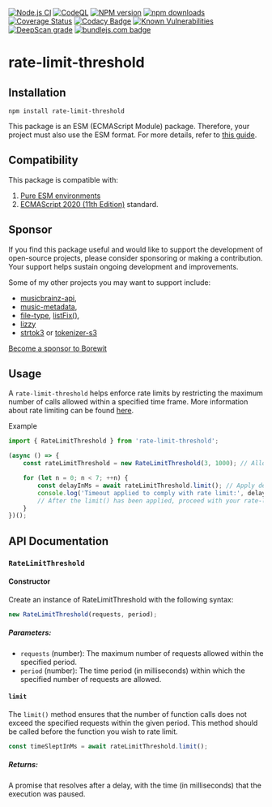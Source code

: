 [![Node.js CI](https://github.com/Borewit/rate-limit-threshold/actions/workflows/nodejs-ci.yml/badge.svg)](https://github.com/Borewit/rate-limit-threshold/actions/workflows/nodejs-ci.yml)
[![CodeQL](https://github.com/Borewit/rate-limit-threshold/actions/workflows/codeql.yml/badge.svg)](https://github.com/Borewit/rate-limit-threshold/actions/workflows/codeql.yml)
[![NPM version](https://img.shields.io/npm/v/rate-limit-threshold.svg)](https://npmjs.org/package/rate-limit-threshold)
[![npm downloads](http://img.shields.io/npm/dm/rate-limit-threshold.svg)](https://npmcharts.com/compare/rate-limit-threshold?interval=30&start=365)
[![Coverage Status](https://coveralls.io/repos/github/Borewit/rate-limit-threshold/badge.svg?branch=main)](https://coveralls.io/github/Borewit/rate-limit-threshold?branch=main)
[![Codacy Badge](https://app.codacy.com/project/badge/Grade/6f65f6e108fd47549a4117f91316e8cd)](https://app.codacy.com/gh/Borewit/rate-limit-threshold/dashboard?utm_source=gh&utm_medium=referral&utm_content=&utm_campaign=Badge_grade)
[![Known Vulnerabilities](https://snyk.io/test/github/Borewit/rate-limit-threshold/badge.svg?targetFile=package.json)](https://snyk.io/test/github/Borewit/rate-limit-threshold?targetFile=package.json)
[![DeepScan grade](https://deepscan.io/api/teams/5165/projects/25925/branches/818257/badge/grade.svg)](https://deepscan.io/dashboard#view=project&tid=5165&pid=25925&bid=818257)
[![bundlejs.com badge](https://deno.bundlejs.com/?q=rate-limit-threshold&badge)](https://bundlejs.com/?q=rate-limit-threshold)

# rate-limit-threshold

## Installation

```shell
npm install rate-limit-threshold
```
This package is an ESM (ECMAScript Module) package. Therefore, your project must also use the ESM format. For more details,
refer to [this guide](https://gist.github.com/sindresorhus/a39789f98801d908bbc7ff3ecc99d99c).

## Compatibility

This package is compatible with:
1. [Pure ESM environments](https://gist.github.com/sindresorhus/a39789f98801d908bbc7ff3ecc99d99c)
1. [ECMAScript 2020 (11th Edition)](https://en.wikipedia.org/wiki/ECMAScript_version_history#11th_Edition_%E2%80%93_ECMAScript_2020) standard.

## Sponsor

If you find this package useful and would like to support the development of open-source projects, 
please consider sponsoring or making a contribution. 
Your support helps sustain ongoing development and improvements.

Some of my other projects you may want to support include:
- [musicbrainz-api](https://github.com/Borewit/musicbrainz-api), 
- [music-metadata](https://github.com/Borewit/music-metadata), 
- [file-type](https://github.com/sindresorhus/file-type), [listFix()](https://github.com/Borewit/listFix), 
- [lizzy](https://github.com/Borewit/lizzy)
- [strtok3](https://github.com/Borewit/strtok3) or [tokenizer-s3](https://github.com/Borewit/tokenizer-s3)

[Become a sponsor to Borewit](https://github.com/sponsors/Borewit)

## Usage

A `rate-limit-threshold` helps enforce rate limits by restricting the maximum number of calls allowed within a specified time frame.
More information about rate limiting can be found [here](https://en.wikipedia.org/wiki/Rate_limiting).

Example
```js
import { RateLimitThreshold } from 'rate-limit-threshold';

(async () => {
    const rateLimitThreshold = new RateLimitThreshold(3, 1000); // Allow a maximum of 3 requests per second

    for (let n = 0; n < 7; ++n) {
        const delayInMs = await rateLimitThreshold.limit(); // Apply delay to comply with the rate limit
        console.log('Timeout applied to comply with rate limit:', delayInMs);
        // After the limit() has been applied, proceed with your rate-limited request
    }
})();

```

## API Documentation

### `RateLimitThreshold`

#### Constructor

Create an instance of RateLimitThreshold with the following syntax:

```js
new RateLimitThreshold(requests, period);
```

##### Parameters:
-  `requests` (number): The maximum number of requests allowed within the specified period.
-  `period` (number): The time period (in milliseconds) within which the specified number of requests are allowed.

#### `limit`

The `limit()` method ensures that the number of function calls does not exceed the specified requests within the given period.
This method should be called before the function you wish to rate limit.

```js
const timeSleptInMs = await rateLimitThreshold.limit();
```

##### Returns:

A promise that resolves after a delay, with the time (in milliseconds) that the execution was paused.
